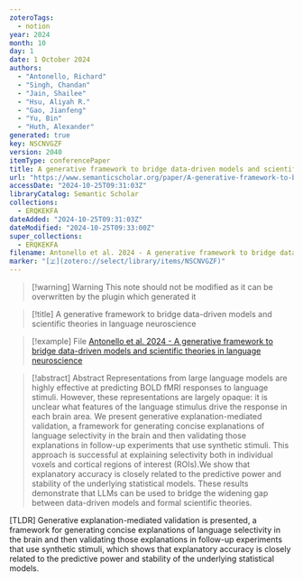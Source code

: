 ```yaml
---
zoteroTags:
  - notion
year: 2024
month: 10
day: 1
date: 1 October 2024
authors:
  - "Antonello, Richard"
  - "Singh, Chandan"
  - "Jain, Shailee"
  - "Hsu, Aliyah R."
  - "Gao, Jianfeng"
  - "Yu, Bin"
  - "Huth, Alexander"
generated: true
key: NSCNVGZF
version: 2040
itemType: conferencePaper
title: A generative framework to bridge data-driven models and scientific theories in language neuroscience
url: "https://www.semanticscholar.org/paper/A-generative-framework-to-bridge-data-driven-models-Antonello-Singh/5d0454b1e913770d8de136b7f1b7841f427462e0"
accessDate: "2024-10-25T09:31:03Z"
libraryCatalog: Semantic Scholar
collections:
  - ERQKEKFA
dateAdded: "2024-10-25T09:31:03Z"
dateModified: "2024-10-25T09:33:00Z"
super_collections:
  - ERQKEKFA
filename: Antonello et al. 2024 - A generative framework to bridge data-driven models and scientific theories in language neuroscience
marker: "[🇿](zotero://select/library/items/NSCNVGZF)"
---
```


>[!warning] Warning
> This note should not be modified as it can be overwritten by the plugin which generated it

> [!title] A generative framework to bridge data-driven models and scientific theories in language neuroscience

> [!example] File
> [Antonello et al. 2024 - A generative framework to bridge data-driven models and scientific theories in language neuroscience](Antonello%20et%20al.%202024%20-%20A%20generative%20framework%20to%20bridge%20data-driven%20models%20and%20scientific%20theories%20in%20language%20neuroscience.pdf)

> [!abstract] Abstract
> Representations from large language models are highly effective at predicting BOLD fMRI responses to language stimuli. However, these representations are largely opaque: it is unclear what features of the language stimulus drive the response in each brain area. We present generative explanation-mediated validation, a framework for generating concise explanations of language selectivity in the brain and then validating those explanations in follow-up experiments that use synthetic stimuli. This approach is successful at explaining selectivity both in individual voxels and cortical regions of interest (ROIs).We show that explanatory accuracy is closely related to the predictive power and stability of the underlying statistical models. These results demonstrate that LLMs can be used to bridge the widening gap between data-driven models and formal scientific theories.

[TLDR] Generative explanation-mediated validation is presented, a framework for generating concise explanations of language selectivity in the brain and then validating those explanations in follow-up experiments that use synthetic stimuli, which shows that explanatory accuracy is closely related to the predictive power and stability of the underlying statistical models.

